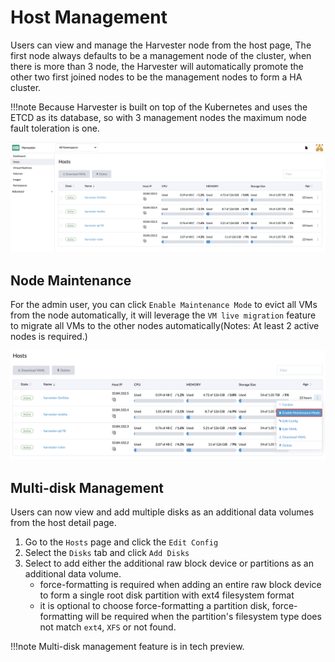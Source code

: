 # Host Management

Users can view and manage the Harvester node from the host page, The first node always defaults to be a management node of the cluster,
when there is more than 3 node, the Harvester will automatically promote the other two first joined nodes to be the management nodes to form a HA cluster.

!!!note
    Because Harvester is built on top of the Kubernetes and uses the ETCD as its database, so with 3 management nodes the maximum node fault toleration is one.

![host.png](./assets/host.png)


## Node Maintenance

For the admin user, you can click `Enable Maintenance Mode` to evict all VMs from the node automatically, it will leverage the `VM live migration` feature to migrate all VMs to the other nodes automatically(Notes: At least 2 active nodes is required.)

![node-maintenance.png](./assets/node-maintenance.png)

## Multi-disk Management

Users can now view and add multiple disks as an additional data volumes from the host detail page.

1. Go to the `Hosts` page and click the `Edit Config`
2. Select the `Disks` tab and click `Add Disks`
3. Select to add either the additional raw block device or partitions as an additional data volume.
    - force-formatting is required when adding an entire raw block device to form a single root disk partition with ext4 filesystem format
    - it is optional to choose force-formatting a partition disk, force-formatting will be required when the partition's filesystem type does not match `ext4`, `XFS` or not found.

!!!note
    Multi-disk management feature is in tech preview.
